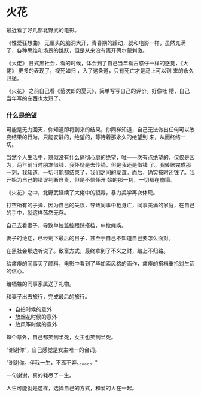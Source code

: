 # 火花

最近看了好几部北野武的电影。

《性爱狂想曲》
无厘头的脑洞大开，青春期的躁动，就和电影一样，虽然充满了，各种思维和场景的跳跃，但是从来没有离开荷尔蒙刺激。

《大佬》
日式黑社会，看的时候，体会到了自己当年看古惑仔一样的感觉，《大佬》 更多的表现了，视死如归 ，入了这条道，只有死亡才是马上可以到
来的永久归途。

《火花》
之前自己看《菊次郎的夏天》，简单写写自己的评价[](http://www.22too.com/blog/Kojiro-chrysanthemum-in-the-summer)。好像吐
槽，自己当年写的东西也太短了。

### 什么是绝望

可能是无力回天，你知道即将到来的结果，你同样知道，自己无法做出任何可以改变结果的行为，只能安静的，绝望的，等待着那永久的绝望到
来，从而终结一切。

当然个人生活中，貌似没有什么痛彻心扉的绝望，唯一一次有点绝望的，仅仅是因为，两年前当时朋友借钱，我怀疑是去传销，但是我还是借钱
了。我转账完成那一刻，我知道，一切可能都结束了，我们之间的友谊。而后，确实按时还钱了。我开始为自己的错误判断自责，但是不信任开
始的那一刻，一切都在崩塌。

《火花》之中，北野武延续了大佬中的狠毒，暴力美学再次体现。

打空所有的子弹，因为自己的失误，导致同事中枪身亡，同事美满的家庭，在自己的手中，就这样荡然无存。

自己去看妻子，导致单独监控跟踪搭档，中枪瘫痪。

妻子的绝症，已经剩下最后的日子，甚至于自己不知道自己要怎么面对。

在黑社会那边听说了。致富方式，最终拿到了不义之财，踏上不归路。

给瘫痪的同事买了颜料，电影中看到了毕加索风格的画作，瘫痪的搭档重拾对生活的信心。

给牺牲的同事家属送了礼物。

和妻子出去旅行，完成最后的旅行。

* 自拍时候的意外
* 放烟花时候的意外
* 放风筝时候的意外

每个意外，自己都笑到半死，女主也笑到半死。

“谢谢你”，自己感觉是女主唯一的台词。

“谢谢你。伴我一生，不离不弃。。。。。。"

一句谢谢，真的耗尽了一生。

人生可能就是这样，选择自己的方式，和爱的人在一起。